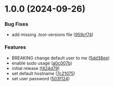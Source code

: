 # 1.0.0 (2024-09-26)


### Bug Fixes

* add missing .tool-versions file ([959cf74](https://github.com/salzig/wsl-distro-rubynrails/commit/959cf741cfaa5ef0304a7cfa7853b94c9018f91e))


### Features

* BREAKING change default user to me ([5dd38ee](https://github.com/salzig/wsl-distro-rubynrails/commit/5dd38eef538fd778f2c21e6fcd29f0f44dd9ce60))
* enable sudo usage ([a0c007b](https://github.com/salzig/wsl-distro-rubynrails/commit/a0c007b0c1d735dad802c6b891e6348a20136d8b))
* initial release ([f424d79](https://github.com/salzig/wsl-distro-rubynrails/commit/f424d79af1ca4411728fbcf317639bf67cdd6954))
* set default hostname ([7c21075](https://github.com/salzig/wsl-distro-rubynrails/commit/7c21075fbdd4a4b64b6b80026c7d22332269f3b0))
* set user password ([503f124](https://github.com/salzig/wsl-distro-rubynrails/commit/503f124a4917022baa75ab2c5473e05587c9b4d8))
